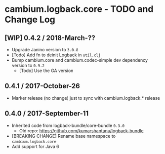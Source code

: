 # cambium.logback.core - TODO and Change Log

## [WIP] 0.4.2 / 2018-March-??

- Upgrade Janino version to `3.0.8`
- [Todo] Add fn to deinit Logback in `util.clj`
- Bump cambium.core and cambium.codec-simple dev dependency version to `0.9.2`
  - [Todo] Use the GA version


## 0.4.1 / 2017-October-26

- Marker release (no change) just to sync with cambium.logback.* release


## 0.4.0 / 2017-September-11

- Inherited code from logback-bundle/core-bundle `0.3.0`
  - Old repo: https://github.com/kumarshantanu/logback-bundle
- [BREAKING CHANGE] Rename base namespace to `cambium.logback.core`
- Add support for Java 6
